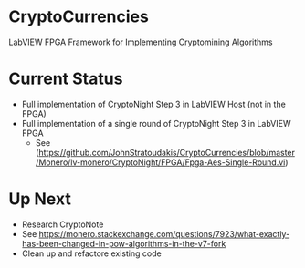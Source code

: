 # CryptoCurrencies
LabVIEW FPGA Framework for Implementing Cryptomining Algorithms

# Current Status
  * Full implementation of CryptoNight Step 3 in LabVIEW Host (not in the FPGA)
  * Full implementation of a single round of CryptoNight Step 3 in LabVIEW FPGA
    * See (https://github.com/JohnStratoudakis/CryptoCurrencies/blob/master/Monero/lv-monero/CryptoNight/FPGA/Fpga-Aes-Single-Round.vi)

# Up Next
  * Research CryptoNote
   * See https://monero.stackexchange.com/questions/7923/what-exactly-has-been-changed-in-pow-algorithms-in-the-v7-fork
  * Clean up and refactore existing code
